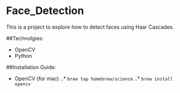 # Face_Detection
This is a project to explore how to detect faces using Haar Cascades. 

##Technolgies: 
* OpenCV
* Python

##Installation Guide:
* OpenCV (for mac)
..* `brew tap homebrew/science`
..* `brew install opencv`

